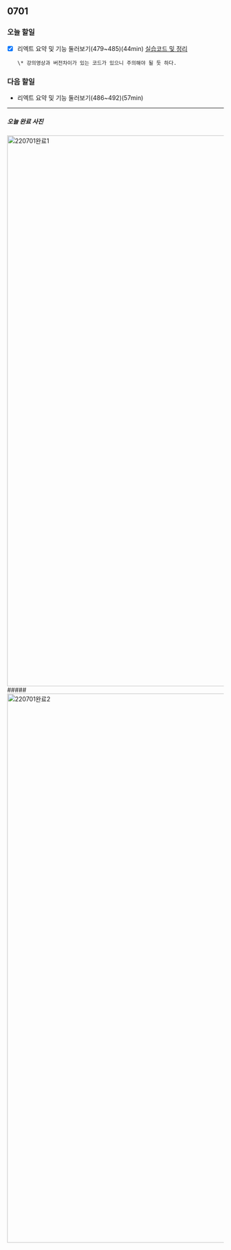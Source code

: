 ## 0701

### **오늘 할일**

- [x] 리엑트 요약 및 기능 둘러보기(479~485)(44min) [실습코드 및 정리](https://github.com/yeonsu-k/Book/tree/main/React/Section29%20%EB%A6%AC%EC%97%91%ED%8A%B8%EC%9A%94%EC%95%BD%20%EB%B0%8F%20%ED%95%B5%EC%8B%AC%EA%B8%B0%EB%8A%A5)

      \* 강의영상과 버전차이가 있는 코드가 있으니 주의해야 될 듯 하다.

### **다음 할일**

- 리엑트 요약 및 기능 둘러보기(486~492)(57min)
------

##### 오늘 완료 사진

<img width="1279" alt="220701완료1" src="https://user-images.githubusercontent.com/83412032/176959819-fc8098b7-f2bf-4783-9a94-7ec665be3d7d.PNG">
##### 
<img width="1275" alt="220701완료2" src="https://user-images.githubusercontent.com/83412032/176959826-41b95c70-5c8a-4616-bcc4-74edf56e2b40.PNG">